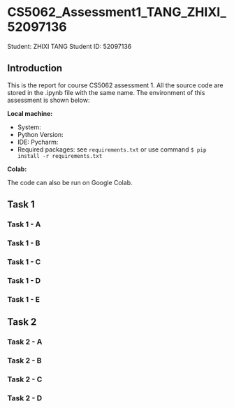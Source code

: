 # CS5062_Assessment1_TANG_ZHIXI_52097136

Student: ZHIXI TANG
Student ID: 52097136

## Introduction

This is the report for course CS5062 assessment 1. All the source code are stored in the .ipynb file with the same name. 
The environment of this assessment is shown below: 

**Local machine:**

* System: 
* Python Version:
* IDE: Pycharm:
* Required packages: see `requirements.txt` or use command `$ pip install -r requirements.txt`

**Colab:**

The code can also be run on Google Colab.

## Task 1

### Task 1 - A
### Task 1 - B
### Task 1 - C
### Task 1 - D
### Task 1 - E

## Task 2

### Task 2 - A
### Task 2 - B
### Task 2 - C
### Task 2 - D